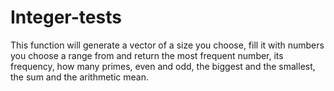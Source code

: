 # Integer-tests
This function will generate a vector of a size you choose, fill it with numbers you choose a range from and return the most frequent number, its frequency, how many primes, even and odd, the biggest and the smallest, the sum and the arithmetic mean.
